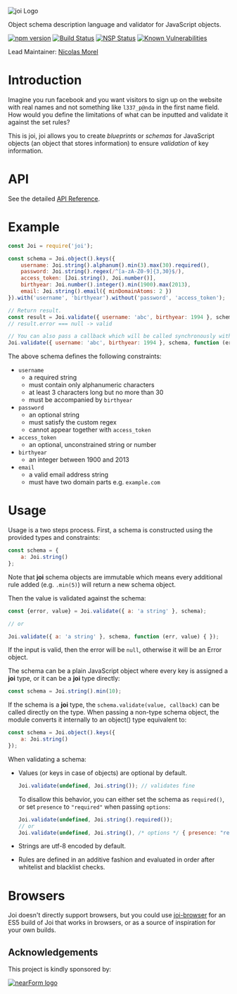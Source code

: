 ![joi Logo](https://raw.github.com/hapijs/joi/master/images/joi.png)

Object schema description language and validator for JavaScript objects.

[![npm version](https://badge.fury.io/js/joi.svg)](http://badge.fury.io/js/joi)
[![Build Status](https://travis-ci.org/hapijs/joi.svg?branch=master)](https://travis-ci.org/hapijs/joi)
[![NSP Status](https://nodesecurity.io/orgs/hapijs/projects/0394bf83-b5bc-410b-878c-e8cf1b92033e/badge)](https://nodesecurity.io/orgs/hapijs/projects/0394bf83-b5bc-410b-878c-e8cf1b92033e)
[![Known Vulnerabilities](https://snyk.io/test/github/hapijs/joi/badge.svg)](https://snyk.io/test/github/hapijs/joi)

Lead Maintainer: [Nicolas Morel](https://github.com/marsup)

# Introduction

Imagine you run facebook and you want visitors to sign up on the website with real names and not something like `l337_p@nda` in the first name field. How would you define the limitations of what can be inputted and validate it against the set rules?

This is joi, joi allows you to create *blueprints* or *schemas* for JavaScript objects (an object that stores information) to ensure *validation* of key information.

# API
See the detailed [API Reference](https://github.com/hapijs/joi/blob/v13.6.0/API.md).

# Example

```javascript
const Joi = require('joi');

const schema = Joi.object().keys({
    username: Joi.string().alphanum().min(3).max(30).required(),
    password: Joi.string().regex(/^[a-zA-Z0-9]{3,30}$/),
    access_token: [Joi.string(), Joi.number()],
    birthyear: Joi.number().integer().min(1900).max(2013),
    email: Joi.string().email({ minDomainAtoms: 2 })
}).with('username', 'birthyear').without('password', 'access_token');

// Return result.
const result = Joi.validate({ username: 'abc', birthyear: 1994 }, schema);
// result.error === null -> valid

// You can also pass a callback which will be called synchronously with the validation result.
Joi.validate({ username: 'abc', birthyear: 1994 }, schema, function (err, value) { });  // err === null -> valid

```

The above schema defines the following constraints:
* `username`
    * a required string
    * must contain only alphanumeric characters
    * at least 3 characters long but no more than 30
    * must be accompanied by `birthyear`
* `password`
    * an optional string
    * must satisfy the custom regex
    * cannot appear together with `access_token`
* `access_token`
    * an optional, unconstrained string or number
* `birthyear`
    * an integer between 1900 and 2013
* `email`
    * a valid email address string
    * must have two domain parts e.g. `example.com`

# Usage

Usage is a two steps process. First, a schema is constructed using the provided types and constraints:

```javascript
const schema = {
    a: Joi.string()
};
```

Note that **joi** schema objects are immutable which means every additional rule added (e.g. `.min(5)`) will return a
new schema object.

Then the value is validated against the schema:

```javascript
const {error, value} = Joi.validate({ a: 'a string' }, schema);

// or

Joi.validate({ a: 'a string' }, schema, function (err, value) { });
```

If the input is valid, then the error will be `null`, otherwise it will be an Error object.

The schema can be a plain JavaScript object where every key is assigned a **joi** type, or it can be a **joi** type directly:

```javascript
const schema = Joi.string().min(10);
```

If the schema is a **joi** type, the `schema.validate(value, callback)` can be called directly on the type. When passing a non-type schema object,
the module converts it internally to an object() type equivalent to:

```javascript
const schema = Joi.object().keys({
    a: Joi.string()
});
```

When validating a schema:

* Values (or keys in case of objects) are optional by default.

    ```javascript
    Joi.validate(undefined, Joi.string()); // validates fine
    ```

    To disallow this behavior, you can either set the schema as `required()`, or set `presence` to `"required"` when passing `options`:

    ```javascript
    Joi.validate(undefined, Joi.string().required());
    // or
    Joi.validate(undefined, Joi.string(), /* options */ { presence: "required" });
    ```

* Strings are utf-8 encoded by default.
* Rules are defined in an additive fashion and evaluated in order after whitelist and blacklist checks.

# Browsers

Joi doesn't directly support browsers, but you could use [joi-browser](https://github.com/jeffbski/joi-browser) for an ES5 build of Joi that works in browsers, or as a source of inspiration for your own builds.

## Acknowledgements

This project is kindly sponsored by:

[![nearForm logo](https://www.nearform.com/img/nearform-logotype.svg)](https://nearform.com)
